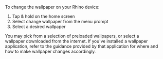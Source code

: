 To change the wallpaper on your Rhino device:

1. Tap & hold on the home screen
2. Select change wallpaper from the menu prompt
3. Select a desired wallpaper

You may pick from a selection of preloaded wallpapers, or select a wallpaper downloaded from the internet. If you've installed a wallpaper application, refer to the guidance provided by that application for where and how to make wallpaper changes accordingly.
